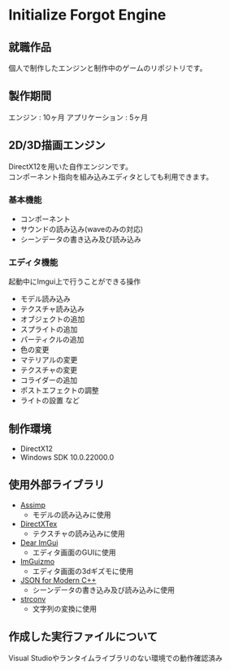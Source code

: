 # Initialize Forgot Engine

## 就職作品
  個人で制作したエンジンと制作中のゲームのリポジトリです。

## 製作期間
エンジン : 10ヶ月
アプリケーション : 5ヶ月

## 2D/3D描画エンジン

  DirectX12を用いた自作エンジンです。  
  コンポーネント指向を組み込みエディタとしても利用できます。

### 基本機能
- コンポーネント
- サウンドの読み込み(waveのみの対応)
- シーンデータの書き込み及び読み込み

### エディタ機能
  起動中にImgui上で行うことができる操作
- モデル読み込み
- テクスチャ読み込み
- オブジェクトの追加
- スプライトの追加
- パーティクルの追加
- 色の変更
- マテリアルの変更
- テクスチャの変更
- コライダーの追加
- ポストエフェクトの調整
- ライトの設置
など

## 制作環境
- DirectX12
- Windows SDK 10.0.22000.0

## 使用外部ライブラリ
- [Assimp](https://github.com/assimp/assimp)
  - モデルの読み込みに使用
- [DirectXTex](https://github.com/microsoft/DirectXTex)
  - テクスチャの読み込みに使用
- [Dear ImGui](https://github.com/ocornut/imgui)
  - エディタ画面のGUIに使用
- [ImGuizmo](https://github.com/CedricGuillemet/ImGuizmo)
  - エディタ画面の3dギズモに使用
- [JSON for Modern C++](https://github.com/nlohmann/json)
  - シーンデータの書き込み及び読み込みに使用
- [strconv](https://github.com/javacommons/strconv)
  - 文字列の変換に使用

## 作成した実行ファイルについて
Visual Studioやランタイムライブラリのない環境での動作確認済み
